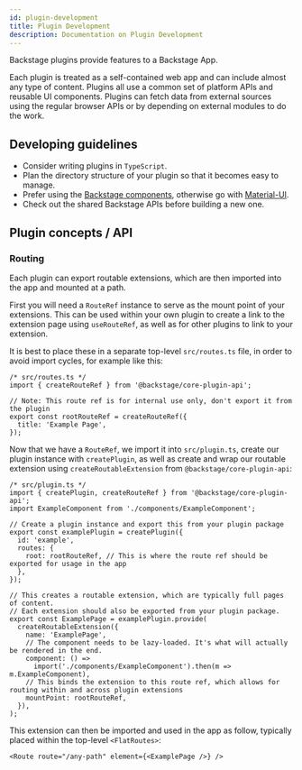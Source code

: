 ```yaml
---
id: plugin-development
title: Plugin Development
description: Documentation on Plugin Development
---
```


Backstage plugins provide features to a Backstage App.

Each plugin is treated as a self-contained web app and can include almost any
type of content. Plugins all use a common set of platform APIs and reusable UI
components. Plugins can fetch data from external sources using the regular
browser APIs or by depending on external modules to do the work.

## Developing guidelines

- Consider writing plugins in `TypeScript`.
- Plan the directory structure of your plugin so that it becomes easy to manage.
- Prefer using the [Backstage components](https://backstage.io/storybook),
  otherwise go with [Material-UI](https://material-ui.com/).
- Check out the shared Backstage APIs before building a new one.

## Plugin concepts / API

### Routing

Each plugin can export routable extensions, which are then imported into the app
and mounted at a path.

First you will need a `RouteRef` instance to serve as the mount point of your
extensions. This can be used within your own plugin to create a link to the
extension page using `useRouteRef`, as well as for other plugins to link to your
extension.

It is best to place these in a separate top-level `src/routes.ts` file, in order
to avoid import cycles, for example like this:

```tsx
/* src/routes.ts */
import { createRouteRef } from '@backstage/core-plugin-api';

// Note: This route ref is for internal use only, don't export it from the plugin
export const rootRouteRef = createRouteRef({
  title: 'Example Page',
});
```

Now that we have a `RouteRef`, we import it into `src/plugin.ts`, create our
plugin instance with `createPlugin`, as well as create and wrap our routable
extension using `createRoutableExtension` from `@backstage/core-plugin-api`:

```tsx
/* src/plugin.ts */
import { createPlugin, createRouteRef } from '@backstage/core-plugin-api';
import ExampleComponent from './components/ExampleComponent';

// Create a plugin instance and export this from your plugin package
export const examplePlugin = createPlugin({
  id: 'example',
  routes: {
    root: rootRouteRef, // This is where the route ref should be exported for usage in the app
  },
});

// This creates a routable extension, which are typically full pages of content.
// Each extension should also be exported from your plugin package.
export const ExamplePage = examplePlugin.provide(
  createRoutableExtension({
    name: 'ExamplePage',
    // The component needs to be lazy-loaded. It's what will actually be rendered in the end.
    component: () =>
      import('./components/ExampleComponent').then(m => m.ExampleComponent),
    // This binds the extension to this route ref, which allows for routing within and across plugin extensions
    mountPoint: rootRouteRef,
  }),
);
```

This extension can then be imported and used in the app as follow, typically
placed within the top-level `<FlatRoutes>`:

```tsx
<Route route="/any-path" element={<ExamplePage />} />
```
